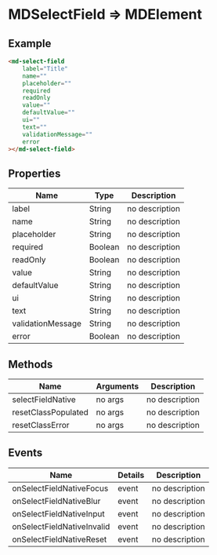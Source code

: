 # MDSelectField => MDElement

## Example
```html
<md-select-field
    label="Title"
    name=""
    placeholder=""
    required
    readOnly
    value=""
    defaultValue=""
    ui=""
    text=""
    validationMessage=""
    error
></md-select-field>
```

## Properties
Name | Type | Description
--- | --- | ---
label | String | no description
name | String | no description
placeholder | String | no description
required | Boolean | no description
readOnly | Boolean | no description
value | String | no description
defaultValue | String | no description
ui | String | no description
text | String | no description
validationMessage | String | no description
error | Boolean | no description

## Methods
Name | Arguments | Description
--- | --- | ---
selectFieldNative | no args | no description
resetClassPopulated | no args | no description
resetClassError | no args | no description

## Events
Name | Details | Description
--- | --- | ---
onSelectFieldNativeFocus | event | no description
onSelectFieldNativeBlur | event | no description
onSelectFieldNativeInput | event | no description
onSelectFieldNativeInvalid | event | no description
onSelectFieldNativeReset | event | no description

